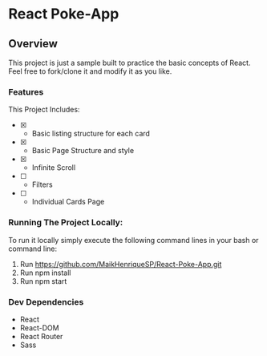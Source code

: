 # React Poke-App

## Overview
This project is just a sample built to practice the basic concepts of React.  
Feel free to fork/clone it and modify it as you like.  

### Features
This Project Includes:
- [x] - Basic listing structure for each card
- [x] - Basic Page Structure and style
- [x] - Infinite Scroll
- [ ] - Filters
- [ ] - Individual Cards Page

### Running The Project Locally:
To run it locally simply execute the following command lines in your bash or command line:
1. Run https://github.com/MaikHenriqueSP/React-Poke-App.git
2. Run npm install
3. Run npm start

### Dev Dependencies
- React 
- React-DOM 
- React Router 
- Sass 
